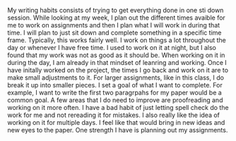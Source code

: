My writing habits consists of trying to get everything done in one sti down session. While looking at my week, I plan out the different times avaible for me to work on assignments and then I plan what I will work in during that time. I will plan to just sit down and complete something in a specific time frame. Typically, this works fairly well. I work on things a lot throughout the day or whenever I have free time. I used to work on it at night, but I also found that my work was not as good as it should be. When working on it in during the day, I am already in that mindset of leanring and working. Once I have initally worked on the project, the times I go back and work on it are to make small adjustments to it. For larger assignments, like in this class, I do break it up into smaller pieces. I set a goal of what I want to complete. For example, I want to write the first two paragrpahs for my paper would be a common goal. 
A few areas that I do need to improve are proofreading and working on it more often. I have a bad habit of just letting spell check do the work for me and not rereading it for mistakes. I also really like the idea of working on it for multiple days. I feel like that would bring in new ideas and new eyes to the paper.  One strength I have is planning out my assignments. 
